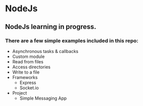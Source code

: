 # NodeJs 

## NodeJs learning in progress.

### There are a few simple examples included in this repo:

- Asynchronous tasks & callbacks
- Custom module
- Read from files
- Access directories
- Write to a file
- Frameworks
  - Express
  - Socket.io
- Project
  - Simple Messaging App
